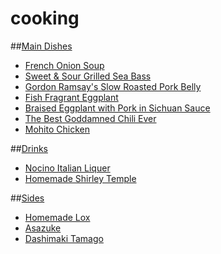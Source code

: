 # cooking
##[Main Dishes](main)
- [French Onion Soup](main#french-onion-soup)
- [Sweet & Sour Grilled Sea Bass](main#sweet--sour-grilled-sea-bass)
- [Gordon Ramsay's Slow Roasted Pork Belly](main#gordon-ramsays-slow-roasted-pork-belly)
- [Fish Fragrant Eggplant](https://github.com/jyturley/cooking/tree/master/main#fish-fragrant-eggplant)
- [Braised Eggplant with Pork in Sichuan Sauce](https://github.com/jyturley/cooking/tree/master/main#braised-eggplant-with-pork-in-sichuan-sauce)
- [The Best Goddamned Chili Ever](https://github.com/jyturley/cooking/tree/master/main#the-ultimate-chili)
- [Mohito Chicken](main#mohito-chicken)

##[Drinks](drinks)
- [Nocino Italian Liquer](drinks#nocino)
- [Homemade Shirley Temple](drinks#shirley-temple)

##[Sides](sides)
- [Homemade Lox](sides#homemade-lox)
- [Asazuke](sides*asazuke)
- [Dashimaki Tamago](sides#dashimaki-tamago)
